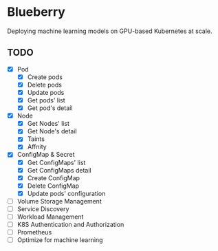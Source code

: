# Blueberry
Deploying machine learning models on GPU-based Kubernetes at scale.

## TODO
* [x] Pod
  * [x] Create pods
  * [x] Delete pods
  * [x] Update pods
  * [x] Get pods' list
  * [x] Get pod's detail
* [x] Node
  * [x] Get Nodes' list
  * [x] Get Node's detail
  * [x] Taints
  * [x] Affnity
* [x] ConfigMap & Secret
  * [x] Get ConfigMaps' list
  * [x] Get ConfigMaps detail
  * [x] Create ConfigMap
  * [x] Delete ConfigMap
  * [x] Update pods' configuration
  
* [ ] Volume Storage Management
* [ ] Service Discovery
* [ ] Workload Management
* [ ] K8S Authentication and Authorization
* [ ] Prometheus
* [ ] Optimize for machine learning